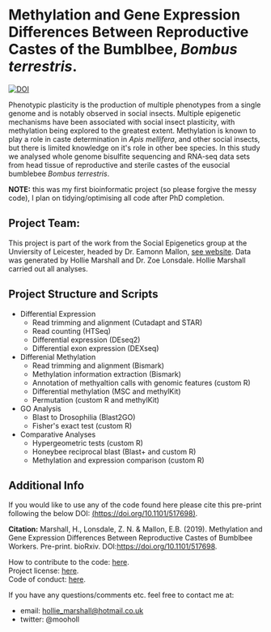 # Methylation and Gene Expression Differences Between Reproductive Castes of the Bumblbee, *Bombus terrestris*.

[![DOI](https://zenodo.org/badge/162321404.svg)](https://zenodo.org/badge/latestdoi/162321404)

Phenotypic plasticity is the production of multiple phenotypes from a single genome and is notably observed in social insects. Multiple epigenetic mechanisms have been associated with social insect plasticity, with methylation being explored to the greatest extent. Methylation is known to play a role in caste determination in <i>Apis mellifera</i>, and other social insects, but there is limited knowledge on it's role in other bee species. In this study we analysed whole genome bisulfite sequencing and RNA-seq data sets from head tissue of reproductive and sterile castes of the eusocial bumblebee <i>Bombus terrestris</i>.

**NOTE:** this was my first bioinformatic project (so please forgive the messy code), I plan on tidying/optimising all code after PhD completion. 

## Project Team: 

This project is part of the work from the Social Epigenetics group at the Unviersity of Leicester, headed by Dr. Eamonn Mallon, [see website](https://www2.le.ac.uk/projects/selab). Data was generated by Hollie Marshall and Dr. Zoe Lonsdale. Hollie Marshall carried out all analyses.


## Project Structure and Scripts
- Differential Expression
  - Read trimming and alignment (Cutadapt and STAR)
  - Read counting (HTSeq)
  - Differential expression (DEseq2)
  - Differential exon expression (DEXseq)
- Differenial Methylation 
  - Read trimming and alignment (Bismark)
  - Methylation information extraction (Bismark)
  - Annotation of methyaltion calls with genomic features (custom R)
  - Differential methylation (MSC and methylKit)
  - Permutation (custom R and methylKit)
- GO Analysis
  - Blast to Drosophilia (Blast2GO)
  - Fisher's exact test (custom R)
- Comparative Analyses
  - Hypergeometric tests (custom R)
  - Honeybee reciprocal blast (Blast+ and custom R)
  - Methylation and expression comparison (custom R)


## Additional Info

If you would like to use any of the code found here please cite this pre-print following the below DOI:
[(https://doi.org/10.1101/517698)](https://doi.org/10.1101/517698).

**Citation:** Marshall, H., Lonsdale, Z. N. & Mallon, E.B. (2019). Methylation and Gene Expression Differences Between Reproductive Castes of Bumblbee Workers. Pre-print. bioRxiv. DOI:https://doi.org/10.1101/517698.

How to contribute to the code: [here](https://github.com/MooHoll/Worker_Methylation_Bumblebee/blob/master/CONTRIBUTING.md).<br/>
Project license: [here](https://github.com/MooHoll/Worker_Methylation_Bumblebee/blob/master/LICENSE).<br/>
Code of conduct: [here](https://github.com/MooHoll/Worker_Methylation_Bumblebee/blob/master/CODE_OF_CONDUCT.md).

If you have any questions/comments etc. feel free to contact me at:
- email: hollie_marshall@hotmail.co.uk
- twitter: @mooholl
